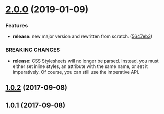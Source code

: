 # [2.0.0](https://github.com/wessberg/scroll-behavior-polyfill/compare/v1.0.2...v2.0.0) (2019-01-09)


### Features

* **release:** new major version and rewritten from scratch. ([5647eb3](https://github.com/wessberg/scroll-behavior-polyfill/commit/5647eb3))


### BREAKING CHANGES

* **release:** CSS Stylesheets will no longer be parsed. Instead, you must either set inline styles, an attribute with the same name, or set it imperatively. Of course, you can still use the imperative API.



## [1.0.2](https://github.com/wessberg/scroll-behavior-polyfill/compare/v1.0.1...v1.0.2) (2017-09-08)



## 1.0.1 (2017-09-08)



